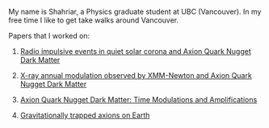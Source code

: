 My name is Shahriar, a Physics graduate student at UBC (Vancouver). In my free time I like to get take walks around Vancouver. 

Papers that I worked on:

1. [Radio impulsive events in quiet solar corona and Axion Quark Nugget Dark Matter ](https://arxiv.org/abs/2009.00004)


2. [X-ray annual modulation observed by XMM-Newton and Axion Quark Nugget Dark Matter](https://arxiv.org/abs/2004.00632)


3. [Axion Quark Nugget Dark Matter: Time Modulations and Amplifications](https://arxiv.org/abs/1908.04675)


4. [Gravitationally trapped axions on Earth](https://arxiv.org/abs/1905.00022) 

